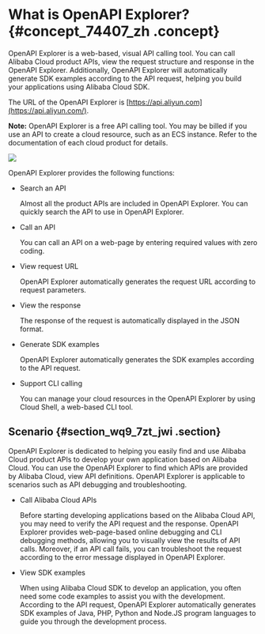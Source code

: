 # What is OpenAPI Explorer? {#concept_74407_zh .concept}

OpenAPI Explorer is a web-based, visual API calling tool. You can call Alibaba Cloud product APIs, view the request structure and response in the OpenAPI Explorer. Additionally, OpenAPI Explorer will automatically generate SDK examples according to the API request, helping you build your applications using Alibaba Cloud SDK.

The URL of the OpenAPI Explorer is [https://api.aliyun.com](https://api.aliyun.com/).

**Note:** OpenAPI Explorer is a free API calling tool. You may be billed if you use an API to create a cloud resource, such as an ECS instance. Refer to the documentation of each cloud product for details.

![](http://static-aliyun-doc.oss-cn-hangzhou.aliyuncs.com/assets/img/100073/156171556137067_en-US.png)

OpenAPI Explorer provides the following functions:

-   Search an API

    Almost all the product APIs are included in OpenAPI Explorer. You can quickly search the API to use in OpenAPI Explorer.

-   Call an API

    You can call an API on a web-page by entering required values with zero coding.

-   View request URL

    OpenAPI Explorer automatically generates the request URL according to request parameters.

-   View the response

    The response of the request is automatically displayed in the JSON format.

-   Generate SDK examples

    OpenAPI Explorer automatically generates the SDK examples according to the API request.

-   Support CLI calling

    You can manage your cloud resources in the OpenAPI Explorer by using Cloud Shell, a web-based CLI tool.


## Scenario {#section_wq9_7zt_jwi .section}

OpenAPI Explorer is dedicated to helping you easily find and use Alibaba Cloud product APIs to develop your own application based on Alibaba Cloud. You can use the OpenAPI Explorer to find which APIs are provided by Alibaba Cloud, view API definitions. OpenAPI Explorer is applicable to scenarios such as API debugging and troubleshooting.

-   Call Alibaba Cloud APIs

    Before starting developing applications based on the Alibaba Cloud API, you may need to verify the API request and the response. OpenAPI Explorer provides web-page-based online debugging and CLI debugging methods, allowing you to visually view the results of API calls. Moreover, if an API call fails, you can troubleshoot the request according to the error message displayed in OpenAPI Explorer.

-   View SDK examples

    When using Alibaba Cloud SDK to develop an application, you often need some code examples to assist you with the development. According to the API request, OpenAPI Explorer automatically generates SDK examples of Java, PHP, Python and Node.JS program languages to guide you through the development process.


